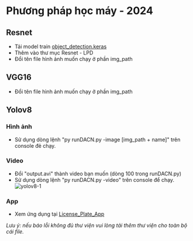 # Phương pháp học máy - 2024
## Resnet
- Tải model train [object_detection.keras](https://drive.google.com/file/d/19OVQaVZdqQz0rBdo-O8uyetYHlRnSiU6/view?usp=drive_link)
- Thêm vào thư mục Resnet - LPD
- Đổi tên file hình ảnh muốn chạy ở phần img_path
## VGG16
- Đổi tên file hình ảnh muốn chạy ở phần img_path
## Yolov8
### Hình ảnh
- Sử dụng dòng lệnh "py runDACN.py -image [img_path + name]" trên console đẻ chạy.
### Video

- Đổi "output.avi" thành video bạn muốn (dòng 100 trong runDACN.py)
- Sử dụng dòng lệnh "py runDACN.py -video" trên console để chạy.
![yolov8-1](https://github.com/user-attachments/assets/d87692b1-d236-4e93-98a6-923eae7c2cae)
### App
- Xem ứng dụng tại [License_Plate_App](https://github.com/nguyen-nora/license_plate_app)

*Lưu ý: nếu báo lỗi không đủ thư viện vui lòng tải thêm thư viện cho toàn bộ cái file.* 
